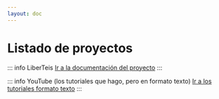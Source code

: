 ```yaml
---
layout: doc
---
```


# Listado de proyectos

::: info LiberTeis
[Ir a la documentación del proyecto](/liberteis/)
:::

::: info YouTube (los tutoriales que hago, pero en formato texto)
[Ir a los tutoriales formato texto](/youtube/)
:::
